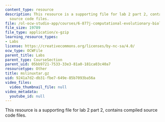 ```yaml
---
content_type: resource
description: This resource is a supporting file for lab 2 part 2, contains compiled
  source code files.
file: /ol-ocw-studio-app/courses/6-877j-computational-evolutionary-biology-fall-2005/9241a7d2db31fbe7649e85b7093ba56a_mslinuxtar.gz
file_size: 19789
file_type: application/x-gzip
learning_resource_types:
- Labs
license: https://creativecommons.org/licenses/by-nc-sa/4.0/
ocw_type: OCWFile
parent_title: Labs
parent_type: CourseSection
parent_uid: 05bb9721-7533-33e3-81a0-181ca03c40a7
resourcetype: Other
title: mslinuxtar.gz
uid: 9241a7d2-db31-fbe7-649e-85b7093ba56a
video_files:
  video_thumbnail_file: null
video_metadata:
  youtube_id: null
---
```

This resource is a supporting file for lab 2 part 2, contains compiled source code files.